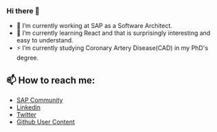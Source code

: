 ### Hi there 👋

- 🔭 I’m currently working at SAP as a Software Architect.
- 🌱 I’m currently learning React and that is surprisingly interesting and easy to understand.
- ⚡ I’m currently studying Coronary Artery Disease(CAD) in my PhD's degree.

## 📫 How to reach me:
- [SAP Community](https://people.sap.com/samuel.armbrust)
- [Linkedin](https://www.linkedin.com/in/armbrustsamuel/)
- [Twitter](https://twitter.com/ArmbrustSamuel)
- [Github User Content](https://armbrustsamuel.github.io/)

<!--
**armbrustsamuel/armbrustsamuel** is a ✨ _special_ ✨ repository because its `README.md` (this file) appears on your GitHub profile.

Here are some ideas to get you started:

- 🔭 I’m currently working on ...
- 🌱 I’m currently learning ...
- 👯 I’m looking to collaborate on ...
- 🤔 I’m looking for help with ...
- 💬 Ask me about ...
- 📫 How to reach me: ...
- 😄 Pronouns: ...
- ⚡ Fun fact: ...
-->

